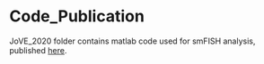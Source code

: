 # Code_Publication
JoVE_2020 folder contains matlab code used for smFISH analysis, published <a href="https://www.jove.com/t/61520/probing-mrna-kinetics-space-time-escherichia-coli-using-two-color">here</a>.
